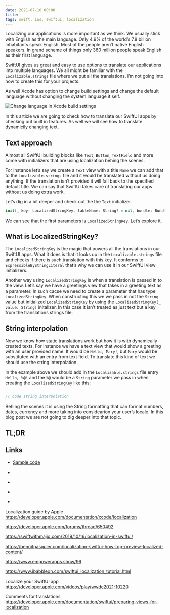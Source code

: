 ```yaml
---
date: 2021-07-10 00:00
title: 
tags: swift, ios, swiftui, localization
---
```


Localizing our applications is more important as we think. We usually stick with English as the main language. Only 4.9% of the world’s 7.8 billion inhabitants speak English. Most of the people aren’t native English speakers. In grand scheme of things only 360 million people speak English as their first language.

SwiftUI gives us great and easy to use options to translate our applications into multiple languages. We all might be familiar with the `Localizable.strings` file where we put all the translations. I’m not going into how to create this for your projects.

As well Xcode has option to change build settings and change the default language without changing the system language it self.

![Change language in Xcode build settings]()

In this article we are going to check how to translate our SwiftUI apps by checking out built in features. As well we will see how to translate dynamicily changing text.

## Text approach

Almost all SwiftUI building blocks like `Text`, `Button`, `TextField` and more come with initializers that are using localization behing the scenes.

For instance let’s say we create a `Text` view with a title `Name` we can add that to the `Localizable.strings` file and it would be translated without us doing anything. If the translation isn’t provided it will fall back to the specified default title. We can say that SwiftUI takes care of translating our apps without us doing extra work.

Let’s dig in a bit deeper and check out the the `Text` initializer.

```swift
init(_ key: LocalizedStringKey, tableName: String? = nil, bundle: Bundle? = nil, comment: StaticString? = nil)
```

We can see that the first parameters is `LocalizedStringKey`. Let’s explore it.

## What is LocalizedStringKey?

The `LocalizedStringKey` is the magic that powers all the translations in our SwiftUI apps. What it does is that it looks up in the `Localizable.strings` file and checks if there is such translation with this key. It conforms to `ExpressibleByStringLiteral` that’s why we can use it in our SwiftUI view initializers.

Another way using `LocalizedStringKey` is when a translation is passed in to the view. Let’s say we have a greetings view that takes in a greeting text as a parameter. In such cacse we need to create a parameter that has type `LocalizedStringKey`. When constructing this we we pass in not the `String` value but initialized `LocalizedStringKey` by using the `LocalizedStringKey(_ value: String)` initalizer. In this case it isn’t treated as just text but a key from the translations strings file.

## String interpolation

Now we know how static translations work but how it is with dynamically created texts. For instance we have a text view that would show a greeting with an user provided name. It would be `Hello, Mary!`, but `Mary` would be substituted with an entry from text field. To translate this kind of text we should use the string interpolation.

In the example above we should add in the `Localizable.strings` file entry `Hello, %@!` and the `%@` would be a `String` parameter we pass in when creating the `LocalizedStringKey` like this:

```swift

// code string interpolation

```

Behing the scenes it is using the String formatting that can format numbers, dates, currency and more taking into considearion your user’s locale. In this blog post we are not going to dig deeper into that topic.

## TL;DR



## Links

* [Sample code](https://github.com/fassko/fassko.github.io)

* []()
* []()
* []()
* []()

Localization guide by Apple
https://developer.apple.com/documentation/xcode/localization

https://developer.apple.com/forums/thread/650492

https://swiftwithmajid.com/2019/10/16/localization-in-swiftui/

https://benoitpasquier.com/localization-swiftui-how-top-preview-localized-content/

https://www.empowerapps.show/96

https://www.ibabbleon.com/swiftui_localization_tutorial.html

Localize your SwiftUI app
https://developer.apple.com/videos/play/wwdc2021-10220

Comments for translations
https://developer.apple.com/documentation/swiftui/preparing-views-for-localization
